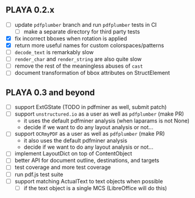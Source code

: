 ## PLAYA 0.2.x
- [ ] update `pdfplumber` branch and run `pdfplumber` tests in CI
  - [ ] make a separate directory for third party tests
- [x] fix incorrect bboxes when rotation is applied
- [x] return more useful names for custom colorspaces/patterns
- [ ] `decode_text` is remarkably slow
- [ ] `render_char` and `render_string` are also quite slow
- [ ] remove the rest of the meaningless abuses of `cast`
- [ ] document transformation of bbox attributes on StructElement

## PLAYA 0.3 and beyond
- [ ] support ExtGState (TODO in pdfminer as well, submit patch)
- [ ] support `unstructured.io` as a user as well as `pdfplumber` (make PR)
  - it uses the default pdfminer analysis (when laparams is not None)
  - decide if we want to do any layout analysis or not...
- [ ] support `OCRmyPDF` as a user as well as `pdfplumber` (make PR)
  - it also uses the default pdfminer analysis
  - decide if we want to do any layout analysis or not...
- [ ] implement LayoutDict on top of ContentObject
- [ ] better API for document outline, destinations, and targets
- [ ] test coverage and more test coverage
- [ ] run pdf.js test suite
- [ ] support matching ActualText to text objects when possible
  - [ ] if the text object is a single MCS (LibreOffice will do this)
